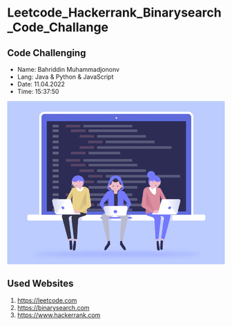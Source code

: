 # Leetcode_Hackerrank_Binarysearch_Code_Challange

## Code Challenging

* Name: Bahriddin Muhammadjononv
* Lang: Java & Python & JavaScript
* Date: 11.04.2022
* Time: 15:37:50

<img src="./src/Bahriddin_Muhammadjonov_githhub.gif" alt="Code Chalange">


## Used Websites
1. https://leetcode.com
2. https://binarysearch.com
3. https://www.hackerrank.com
